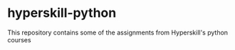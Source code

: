 # hyperskill-python
This repository contains some of the assignments from Hyperskill's python courses
